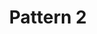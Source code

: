---
title: Pattern 2 
category: paintings
series: simple
year: 2018
image: pattern2.JPG
size: 
materials: acrylic on canvas
---